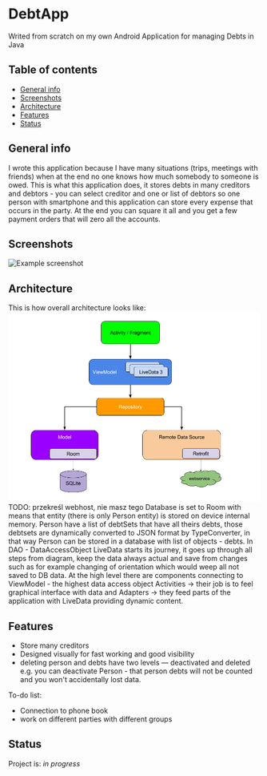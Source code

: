 # DebtApp
Writed from scratch on my own Android Application for managing Debts in Java

## Table of contents
* [General info](#general-info)
* [Screenshots](#screenshots)
* [Architecture](#architecture)
* [Features](#features)
* [Status](#status)

## General info
I wrote this application because I have many situations (trips, meetings with friends) when at the end no one knows how much somebody to someone is owed.
This is what this application does, it stores debts in many creditors and debtors - you can select creditor and one or list of debtors so one person with smartphone and
this application can store every expense that occurs in the party.
At the end you can square it all and you get a few payment orders that will zero all the accounts.

## Screenshots
![Example screenshot](./img/)

## Architecture
This is how overall architecture looks like:
![Architecture Diagram](./img/final-architecture.png)
TODO: przekreśl webhost, nie masz tego
Database is set to Room with means that entity (there is only Person entity) is stored on device internal memory.
Person have a list of debtSets that have all theirs debts, those debtsets are dynamically converted to JSON format by TypeConverter, in that way Person can be stored in
a database with list of objects - debts.
In DAO - DataAccessObject LiveData starts its journey, it goes up through all steps from diagram, keep the data always actual and save from changes such as for example
changing of orientation which would weep all not saved to DB data.
At the high level there are components connecting to ViewModel - the highest data access object Activities -> their job is to feel graphical interface with data and Adapters
-> they feed parts of the application with LiveData providing dynamic content.

## Features

* Store many creditors
* Designed visually for fast working and good visibility
* deleting person and debts have two levels — deactivated and deleted e.g. you can deactivate Person - that person debts will not be counted and you won't accidentally lost data.

To-do list:
* Connection to phone book
* work on different parties with different groups

## Status
Project is: _in progress_
